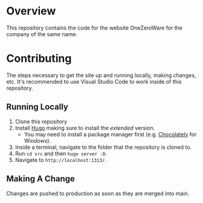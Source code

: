 # Overview

This repository contains the code for the website OneZeroWare for the company of the same name.

# Contributing

The steps necessary to get the site up and running locally, making changes, etc. It's recommended to use Visual Studio Code to work inside of this repository.

## Running Locally

1. Clone this repository
2. Install [Hugo](https://gohugo.io/getting-started/installing/) making sure to install the _extended_ version.
    - You may need to install a package manager first (e.g. [Chocolately](https://chocolatey.org/) for Windows).
3. Inside a terminal, navigate to the folder that the repository is cloned to.
5. Run `cd src` and then `hugo server -D`.
4. Navigate to `http://localhost:1313/`.

## Making A Change
Changes are pushed to production as soon as they are merged into main.
